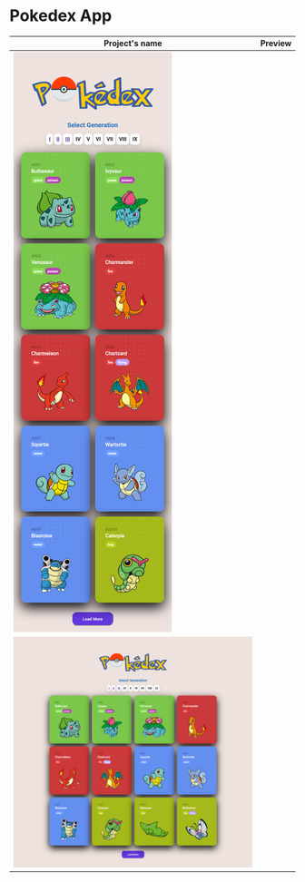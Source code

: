 # Pokedex App

| Project's name  | Preview |
| ------------- | ------------- |
|![Random Machine Quote](https://github.com/tokyohmachine/pokedex/blob/main/assets/Screenshot%202023-09-14%20at%2021-01-26%20Generation%20I.png)|
|![Random Machine Quote](https://github.com/tokyohmachine/pokedex/blob/main/assets/Screenshot%202023-09-14%20at%2021-02-35%20Generation%20I.png)|
